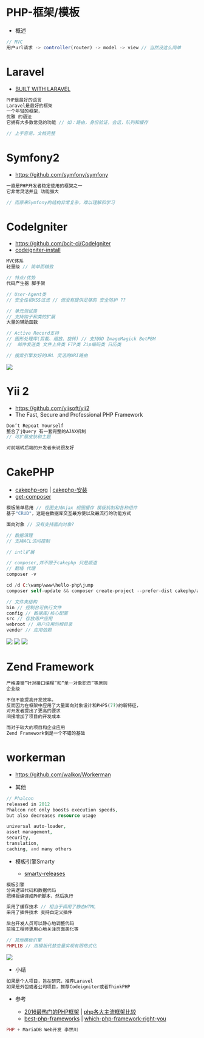# PHP-框架/模板

- 概述

```javascript
// MVC
用户url请求 -> controller(router) -> model -> view // 当然没这么简单
```

# Laravel

- [BUILT WITH LARAVEL](http://builtwithlaravel.com/)

```php
PHP是最好的语言
Laravel是最好的框架
一个年轻的框架，
优雅 的语法
它拥有大多数常见的功能 // 如：路由，身份验证，会话，队列和缓存

// 上手容易，文档完整
```

# Symfony2

- <https://github.com/symfony/symfony>

```php
一直是PHP开发者稳定使用的框架之一
它非常灵活并且 功能强大

// 而原来Symfony的结构非常复杂，难以理解和学习
```

# CodeIgniter

- <https://github.com/bcit-ci/CodeIgniter>
- [codeigniter-install](https://codeigniter.org.cn/user_guide/installation/downloads.html)

```php
MVC体系
轻量级 // 简单而精致

// 特点/优势
代码产生器 脚手架

// User-Agent类
// 安全性和XSS过滤 // 但没有提供足够的 安全防护 ??

// 单元测试类
// 支持钩子和类的扩展
大量的辅助函数

// Active Record支持
// 图形处理库(剪裁、缩放、旋转) // 支持GD ImageMagick BetPBM
//  邮件发送类 文件上传类 FTP类 Zip编码类 日历类

// 搜索引擎友好的URL 灵活的URI路由
```

![](/static/img/other/codeIgniter-structure89213.png)

# Yii 2

- <https://github.com/yiisoft/yii2>
- The Fast, Secure and Professional PHP Framework

```javascript
Don’t Repeat Yourself
整合了jQuery 有一套完整的AJAX机制
// 可扩展皮肤和主题

对前端转后端的开发者来说很友好
```

# CakePHP

- [cakephp-org](https://book.cakephp.org/3.0/en/installation.html) | [cakephp-安装](http://blog.csdn.net/u011781521/article/details/56965774)
- [get-composer](https://getcomposer.org/)

```php
模板简单易用 // 视图支持Ajax 视图缓存 模板机制和各种组件
基于"CRUD"，这是在数据库交互最方便以及最流行的功能方式

面向对象 // 没有支持面向对象?

// 数据清理
// 支持ACL访问控制

// intl扩展

// composer,并不限于cakephp 只是顺道
// 翻墙 代理
composer -v

cd /d C:\wamp\www\hello-php\jump
composer self-update && composer create-project --prefer-dist cakephp/app cakephp

// 文件夹结构
bin // 控制台可执行文件
config // 数据库/核心配置
src // 存放用户应用
webroot // 用户应用的根目录
vender // 应用依赖
```

![](/static/img/other/cakephp-structure782.png) ![](/static/img/other/cakephp-webroot2357.png) ![](/static/img/other/cakephp-src9632.png)

# Zend Framework

```php
严格遵循“针对接口编程”和“单一对象职责”等原则
企业级

不但不能提高开发效率。
反而因为在框架中应用了大量面向对象设计和PHP5(7?)的新特征，
对开发者提出了更高的要求
间接增加了项目的开发成本

而对于较大的项目和企业应用
Zend Framework倒是一个不错的基础
```

# workerman

- <https://github.com/walkor/Workerman>

- 其他

```php
// Phalcon
released in 2012
Phalcon not only boosts execution speeds,
but also decreases resource usage

universal auto-loader,
asset management,
security,
translation,
caching, and many others
```

- 模板引擎Smarty

  - [smarty-releases](https://github.com/smarty-php/smarty/releases/tag/v3.1.30)

```php
模板引擎
分离逻辑代码和数据代码
把模板编译成PHP脚本，然后执行

采用了缓存技术 // 相当于调用了静态HTML
采用了插件技术 支持自定义插件

后台开发人员可以静心地调整代码
前端工程师更用心地关注页面美化等

// 其他模板引擎
PHPLIB // 用模板代替变量实现有限格式化
```

![](/static/img/php/smarty-structure3442.png)

- 小结

```php
如果是个人项目，旨在研究，推荐Laravel
如果是外包或者公司项目，推荐Codeigniter或者ThinkPHP
```

- 参考

  - [2016最热门的PHP框架](http://www.phpchina.com/portal.php?mod=view&aid=40113) | [php各大主流框架比较](http://blog.csdn.net/resilient/article/details/52594267)
  - [best-php-frameworks](http://www.hongkiat.com/blog/best-php-frameworks/) | [which-php-framework-right-you](https://opensource.com/business/16/6/which-php-framework-right-you)

```php
PHP + MariaDB Web开发 李世川
```
